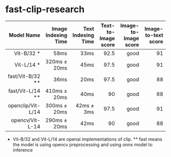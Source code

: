 # fast-clip-research


| Model Name     | Image Indexing Time|  Text Indexing Time | Text-to-Image score | Image-to-Image score | Image-to-text score
| -------------: | -----------: |-----------: | -----------: | -----------: | -----------: |
| Vit-B/32  *   |  58ms       |  33ms | 92.5 |  good| 91 |
| Vit-L/14   *  |  320ms $\pm$ 20ms       |  45ms | 97.5 |  good| 91 |
| fast/Vit-B/32 **    |  36ms      |  20ms | 97.5 |  good| 88 |
| fast/Vit-L/14  **| 410ms $\pm$ 20ms | 40ms | 90 | good | 88|
| openclip/Vit-L/14 | 300ms $\pm$ 20ms | 42ms $\pm$ 3ms  |97.5 | good |91|
| opencv/Vit-L-14 | 290ms $\pm$ 20ms | 42ms |90 | good |88|


* Vit-B/32 and Vit-L/14 are openai implementations of clip. 
** fast means the model is using opencv preprocessing and using onnx model to inference
